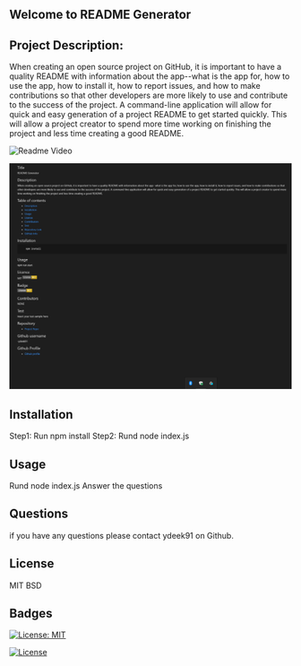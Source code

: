 ## Welcome to README Generator 

## Project Description: 
When creating an open source project on GitHub, it is important to have a quality README with information about the app--what is the app for, how to use the app, how to install it, how to report issues, and how to make contributions so that other developers are more likely to use and contribute to the success of the project. A command-line application will allow for quick and easy generation of a project README to get started quickly. This will allow a project creator to spend more time working on finishing the project and less time creating a good README.


![Readme Video](https://drive.google.com/file/d/1k6zCEONZiCgtfXYr3DJT6ssZgBYKp50j/view)

![Readme Generator](./Assets/Screenshot_3.png)











## Installation
Step1: Run npm install
Step2: Rund node index.js


## Usage 
Rund node index.js 
Answer the questions

## Questions 
if you have any questions please contact ydeek91 on Github. 

## License 
MIT 
BSD

## Badges 
[![License: MIT](https://img.shields.io/badge/License-MIT-yellow.svg)](https://opensource.org/licenses/MIT)

[![License](https://img.shields.io/badge/License-BSD%203--Clause-blue.svg)](https://opensource.org/licenses/BSD-3-Clause)